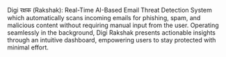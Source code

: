 Digi रक्षक (Rakshak): Real-Time AI-Based Email Threat Detection System  which automatically scans incoming emails for phishing, spam, and malicious content without requiring manual input from the user. Operating seamlessly in the background, Digi Rakshak presents actionable insights through an intuitive dashboard, empowering users to stay protected with minimal effort.
